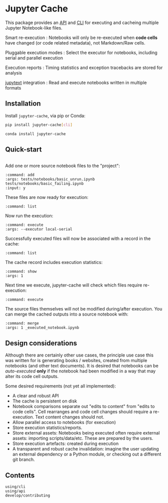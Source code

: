 # Jupyter Cache

This package provides an [API](use/api) and [CLI](use/cli) for executing and cacheing multiple Jupyter Notebook-like files.

Smart re-execution
: Notebooks will only be re-executed when **code cells** have changed (or code related metadata), not Markdown/Raw cells.

Pluggable execution modes
: Select the executor for notebooks, including serial and parallel execution

Execution reports
: Timing statistics and exception tracebacks are stored for analysis

[jupytext](https://jupytext.readthedocs.io) integration
: Read and execute notebooks written in multiple formats

## Installation

Install `jupyter-cache`, via pip or Conda:

```bash
pip install jupyter-cache[cli]
```

```bash
conda install jupyter-cache
```

## Quick-start

```{jcache-clear}
```

Add one or more source notebook files to the "project":

```{jcache-cli} jupyter_cache.cli.commands.cmd_project:cmnd_project
:command: add
:args: tests/notebooks/basic_unrun.ipynb tests/notebooks/basic_failing.ipynb
:input: y
```

These files are now ready for execution:

```{jcache-cli} jupyter_cache.cli.commands.cmd_project:cmnd_project
:command: list
```

Now run the execution:

```{jcache-cli} jupyter_cache.cli.commands.cmd_main:jcache
:command: execute
:args: --executor local-serial
```

Successfully executed files will now be associated with a record in the cache:

```{jcache-cli} jupyter_cache.cli.commands.cmd_project:cmnd_project
:command: list
```

The cache record includes execution statistics:

```{jcache-cli} jupyter_cache.cli.commands.cmd_cache:cmnd_cache
:command: show
:args: 1
```

Next time we execute, jupyter-cache will check which files require re-execution:

```{jcache-cli} jupyter_cache.cli.commands.cmd_main:jcache
:command: execute
```

The source files themselves will not be modified during/after execution.
You can merge the cached outputs into a source notebook with:

```{jcache-cli} jupyter_cache.cli.commands.cmd_project:cmnd_project
:command: merge
:args: 1 _executed_notebook.ipynb
```

## Design considerations

Although there are certainly other use cases, the principle use case this was written for is generating books / websites, created from multiple notebooks (and other text documents).
It is desired that notebooks can be *auto-executed* **only** if the notebook had been modified in a way that may alter its code cell outputs.

Some desired requirements (not yet all implemented):

- A clear and robust API
- The cache is persistent on disk
- Notebook comparisons separate out "edits to content" from "edits to code cells".
  Cell rearranges and code cell changes should require a re-execution.
  Text content changes should not.
- Allow parallel access to notebooks (for execution)
- Store execution statistics/reports.
- Store external assets: Notebooks being executed often require external assets: importing scripts/data/etc. These are prepared by the users.
- Store execution artefacts: created during execution
- A transparent and robust cache invalidation: imagine the user updating an external dependency or a Python module, or checking out a different git branch.

## Contents

```{toctree}
using/cli
using/api
develop/contributing
```
